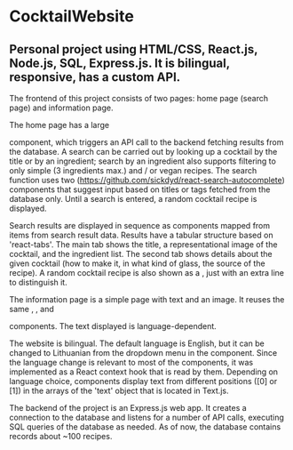 # CocktailWebsite
Personal project using HTML/CSS, React.js, Node.js, SQL, Express.js. It is bilingual, responsive, has a custom API.
-------------------------------------------------------------------------------------------------------------------

The frontend of this project consists of two pages: home page (search page) and information page.

The home page has a large <Search> component, which triggers an API call to the backend fetching results from the database. A search can be carried out by looking up a cocktail by the title or by an ingredient; search by an ingredient also supports filtering to only simple (3 ingredients max.) and / or vegan recipes. The search function uses two <ReactSearchAutocomplete> (https://github.com/sickdyd/react-search-autocomplete) components that suggest input based on titles or tags fetched from the database only. Until a search is entered, a random cocktail recipe is displayed.
  
Search results are displayed in sequence as <SearchResult> components mapped from items from search result data. Results have a tabular structure based on 'react-tabs'. The main tab shows the title, a representational image of the cocktail, and the ingredient list. The second tab shows details about the given cocktail (how to make it, in what kind of glass, the source of the recipe). A random cocktail recipe is also shown as a <SearchResult>, just with an extra line to distinguish it. 
  
The information page is a simple page with text and an image. It reuses the same <Heading>, <ScrollUpButton>, and <Footer> components. The text displayed is language-dependent.
  
The website is bilingual. The default language is English, but it can be changed to Lithuanian from the dropdown menu in the <Heading> component. Since the language change is relevant to most of the components, it was implemented as a React context hook that is read by them. Depending on language choice, components display text from different positions ([0] or [1]) in the arrays of the 'text' object that is located in Text.js.
  
The backend of the project is an Express.js web app. It creates a connection to the database and listens for a number of API calls, executing SQL queries of the  database as needed. As of now, the database contains records about ~100 recipes. 
